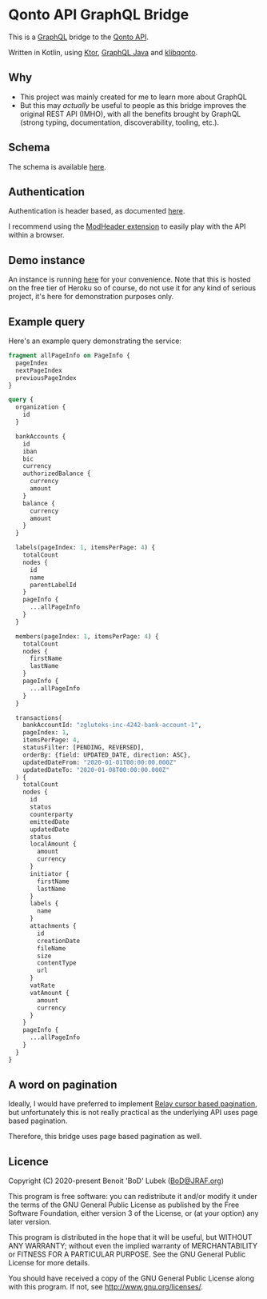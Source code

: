 # Qonto API GraphQL Bridge

This is a [GraphQL](https://graphql.org/) bridge to the [Qonto API](https://api-doc.qonto.eu/2.0/welcome/).

Written in Kotlin, using [Ktor](https://github.com/ktorio/ktor), [GraphQL Java](https://www.graphql-java.com/) and [klibqonto](https://github.com/BoD/klibqonto).

## Why
- This project was mainly created for me to learn more about GraphQL
- But this may _actually_ be useful to people as this bridge improves the original REST API (IMHO),
with all the benefits brought by GraphQL (strong typing, documentation, discoverability,
tooling, etc.).

## Schema
The schema is available [here](https://raw.githubusercontent.com/BoD/qonto-api-graphql-bridge/master/src/main/resources/schema.graphqls).

## Authentication
Authentication is header based, as documented [here](https://api-doc.qonto.eu/2.0/welcome/authentication).

I recommend using the [ModHeader extension](https://bewisse.com/modheader/) to easily play with the API within a browser. 

## Demo instance
An instance is running [here](https://qonto-api-graphql-bridge.herokuapp.com/) for your convenience. Note that this is hosted on the
free tier of Heroku so of course, do not use it for any kind of serious project, it's
here for demonstration purposes only.

## Example query
Here's an example query demonstrating the service:

```graphql
fragment allPageInfo on PageInfo {
  pageIndex
  nextPageIndex
  previousPageIndex
}

query {
  organization {
    id
  }

  bankAccounts {
    id
    iban
    bic
    currency
    authorizedBalance {
      currency
      amount
    }
    balance {
      currency
      amount
    }
  }

  labels(pageIndex: 1, itemsPerPage: 4) {
    totalCount
    nodes {
      id
      name
      parentLabelId
    }
    pageInfo {
      ...allPageInfo
    }
  }

  members(pageIndex: 1, itemsPerPage: 4) {
    totalCount
    nodes {
      firstName
      lastName
    }
    pageInfo {
      ...allPageInfo
    }
  }

  transactions(
    bankAccountId: "zgluteks-inc-4242-bank-account-1",
    pageIndex: 1,
    itemsPerPage: 4,
    statusFilter: [PENDING, REVERSED],
    orderBy: {field: UPDATED_DATE, direction: ASC},
    updatedDateFrom: "2020-01-01T00:00:00.000Z"
    updatedDateTo: "2020-01-08T00:00:00.000Z"
  ) {
    totalCount
    nodes {
      id
      status
      counterparty
      emittedDate
      updatedDate
      status
      localAmount {
        amount
        currency
      }
      initiator {
        firstName
        lastName
      }
      labels {
        name
      }
      attachments {
        id
        creationDate
        fileName
        size
        contentType
        url
      }
      vatRate
      vatAmount {
        amount
        currency
      }
    }
    pageInfo {
      ...allPageInfo
    }
  }
}
```

## A word on pagination
Ideally, I would have preferred to implement [Relay cursor based pagination](https://relay.dev/graphql/connections.htm), but unfortunately
this is not really practical as the underlying API uses page based pagination.

Therefore, this bridge uses page based pagination as well.


## Licence
Copyright (C) 2020-present Benoit 'BoD' Lubek (BoD@JRAF.org)

This program is free software: you can redistribute it and/or modify it under the terms of the GNU General Public License as published by the Free Software Foundation, either version 3 of the License, or (at your option) any later version.

This program is distributed in the hope that it will be useful, but WITHOUT ANY WARRANTY; without even the implied warranty of MERCHANTABILITY or FITNESS FOR A PARTICULAR PURPOSE. See the GNU General Public License for more details.

You should have received a copy of the GNU General Public License along with this program. If not, see http://www.gnu.org/licenses/.
